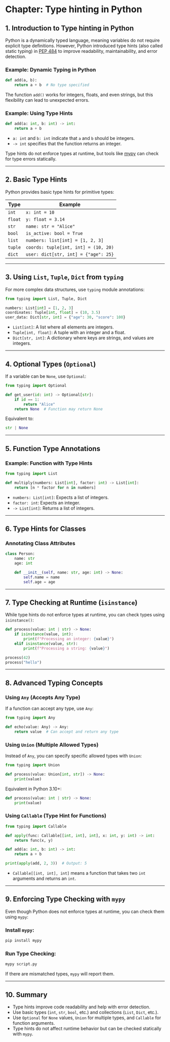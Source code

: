 # Chapter: Type hinting in Python

## 1. Introduction to Type hinting in Python

Python is a dynamically typed language, meaning variables do not require explicit type definitions. However, Python introduced type hints (also called static typing) in [PEP 484](https://peps.python.org/pep-0484/) to improve readability, maintainability, and error detection.

### Example: Dynamic Typing in Python

```python
def add(a, b):
    return a + b  # No type specified
```

The function `add()` works for integers, floats, and even strings, but this flexibility can lead to unexpected errors.

### Example: Using Type Hints

```python
def add(a: int, b: int) -> int:
    return a + b
```

- `a: int` and `b: int` indicate that `a` and `b` should be integers.
- `-> int` specifies that the function returns an integer.

Type hints do not enforce types at runtime, but tools like [mypy](https://mypy-lang.org/) can check for type errors statically.

---

## 2. Basic Type Hints

Python provides basic type hints for primitive types:

| Type   | Example                     |
|--------|-----------------------------|
| `int`  | `x: int = 10`              |
| `float`| `y: float = 3.14`          |
| `str`  | `name: str = "Alice"`      |
| `bool` | `is_active: bool = True`   |
| `list` | `numbers: list[int] = [1, 2, 3]` |
| `tuple`| `coords: tuple[int, int] = (10, 20)` |
| `dict` | `user: dict[str, int] = {"age": 25}` |

---

## 3. Using `List`, `Tuple`, `Dict` from `typing`

For more complex data structures, use `typing` module annotations:

```python
from typing import List, Tuple, Dict

numbers: List[int] = [1, 2, 3]
coordinates: Tuple[int, float] = (10, 3.5)
user_data: Dict[str, int] = {"age": 30, "score": 100}
```

- `List[int]`: A list where all elements are integers.
- `Tuple[int, float]`: A tuple with an integer and a float.
- `Dict[str, int]`: A dictionary where keys are strings, and values are integers.

---

## 4. Optional Types (`Optional`)

If a variable can be `None`, use `Optional`:

```python
from typing import Optional

def get_user(id: int) -> Optional[str]:
    if id == 1:
        return "Alice"
    return None  # Function may return None
```

Equivalent to:

```python
str | None
```

---

## 5. Function Type Annotations

### Example: Function with Type Hints

```python
from typing import List

def multiply(numbers: List[int], factor: int) -> List[int]:
    return [n * factor for n in numbers]
```

- `numbers: List[int]`: Expects a list of integers.
- `factor: int`: Expects an integer.
- `-> List[int]`: Returns a list of integers.

---

## 6. Type Hints for Classes

### Annotating Class Attributes

```python
class Person:
    name: str
    age: int

    def __init__(self, name: str, age: int) -> None:
        self.name = name
        self.age = age
```

---

## 7. Type Checking at Runtime (`isinstance`)

While type hints do not enforce types at runtime, you can check types using `isinstance()`:

```python
def process(value: int | str) -> None:
    if isinstance(value, int):
        print(f"Processing an integer: {value}")
    elif isinstance(value, str):
        print(f"Processing a string: {value}")

process(42)
process("hello")
```

---

## 8. Advanced Typing Concepts

### Using `Any` (Accepts Any Type)

If a function can accept any type, use `Any`:

```python
from typing import Any

def echo(value: Any) -> Any:
    return value  # Can accept and return any type
```

### Using `Union` (Multiple Allowed Types)

Instead of `Any`, you can specify specific allowed types with `Union`:

```python
from typing import Union

def process(value: Union[int, str]) -> None:
    print(value)
```

Equivalent in Python 3.10+:

```python
def process(value: int | str) -> None:
    print(value)
```

### Using `Callable` (Type Hint for Functions)

```python
from typing import Callable

def apply(func: Callable[[int, int], int], x: int, y: int) -> int:
    return func(x, y)

def add(a: int, b: int) -> int:
    return a + b

print(apply(add, 2, 3))  # Output: 5
```

- `Callable[[int, int], int]` means a function that takes two `int` arguments and returns an `int`.

---

## 9. Enforcing Type Checking with `mypy`

Even though Python does not enforce types at runtime, you can check them using `mypy`:

### Install `mypy`:

```bash
pip install mypy
```

### Run Type Checking:

```bash
mypy script.py
```

If there are mismatched types, `mypy` will report them.

---

## 10. Summary

- Type hints improve code readability and help with error detection.
- Use basic types (`int`, `str`, `bool`, etc.) and collections (`List`, `Dict`, etc.).
- Use `Optional` for `None` values, `Union` for multiple types, and `Callable` for function arguments.
- Type hints do not affect runtime behavior but can be checked statically with `mypy`.